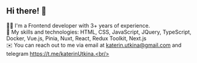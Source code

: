 ## Hi there! :wave:
:woman_technologist: I'm a Frontend developer with 3+ years of experience.<br/>
:pushpin: My skills and technologies: HTML, CSS, JavaScript, JQuery, TypeScript, Docker, Vue.js, Pinia, Nuxt, React, Redux Toolkit, Next.js <br/>
:envelope: You can reach out to me via email at katerin.utkina@gmail.com and telegram https://t.me/katerinUtkina.<br/>
